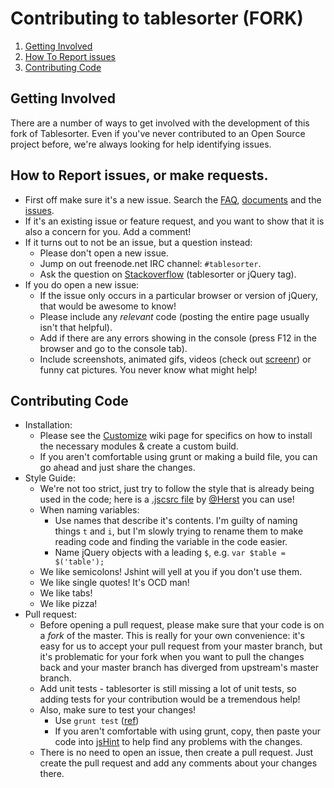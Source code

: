 # Contributing to tablesorter (FORK)

1. [Getting Involved](#getting-involved)
2. [How To Report issues](#how-to-report-issues)
3. [Contributing Code](#contributing-code)

## Getting Involved

There are a number of ways to get involved with the development of this fork of Tablesorter. Even if you've never contributed to an Open Source project before, we're always looking for help identifying issues.

## How to Report issues, or make requests.

* First off make sure it's a new issue. Search the [FAQ](https://github.com/Mottie/tablesorter/wiki/FAQ), [documents](http://mottie.github.io/tablesorter/docs/) and the [issues](https://github.com/Mottie/tablesorter/issues).
* If it's an existing issue or feature request, and you want to show that it is also a concern for you. Add a comment!
* If it turns out to not be an issue, but a question instead:
  * Please don't open a new issue.
  * Jump on out freenode.net IRC channel: `#tablesorter`.
  * Ask the question on [Stackoverflow](https://stackoverflow.com/questions/tagged/tablesorter) (tablesorter or jQuery tag).
* If you do open a new issue:
  * If the issue only occurs in a particular browser or version of jQuery, that would be awesome to know!
  * Please include any *relevant* code (posting the entire page usually isn't that helpful).
  * Add if there are any errors showing in the console (press F12 in the browser and go to the console tab).
  * Include screenshots, animated gifs, videos (check out [screenr](https://www.screenr.com/)) or funny cat pictures. You never know what might help!

## Contributing Code

* Installation:
  * Please see the [Customize](https://github.com/Mottie/tablesorter/wiki/Customize) wiki page for specifics on how to install the necessary modules & create a custom build.
  * If you aren't comfortable using grunt or making a build file, you can go ahead and just share the changes.
* Style Guide:
  * We're not too strict, just try to follow the style that is already being used in the code; here is a [.jscsrc file](https://gist.github.com/Herst/39263a478046a48f1860) by [@Herst](https://github.com/Herst) you can use!
  * When naming variables:
    * Use names that describe it's contents. I'm guilty of naming things `t` and `i`, but I'm slowly trying to rename them to make reading code and finding the variable in the code easier.
    * Name jQuery objects with a leading `$`, e.g. `var $table = $('table');`
  * We like semicolons! Jshint will yell at you if you don't use them.
  * We like single quotes! It's OCD man!
  * We like tabs!
  * We like pizza!
* Pull request:
  * Before opening a pull request, please make sure that your code is on a *fork* of the master. This is really for your own convenience: it's easy for us to accept your pull request from your master branch, but it's problematic for your fork when you want to pull the changes back and your master branch has diverged from upstream's master branch.
  * Add unit tests - tablesorter is still missing a lot of unit tests, so adding tests for your contribution would be a tremendous help!
  * Also, make sure to test your changes!
    * Use `grunt test` ([ref](https://github.com/Mottie/tablesorter/wiki/Customize#testing-a-build))
    * If you aren't comfortable with using grunt, copy, then paste your code into [jsHint](http://jshint.com/) to help find any problems with the changes.
  * There is no need to open an issue, then create a pull request. Just create the pull request and add any comments about your changes there.
